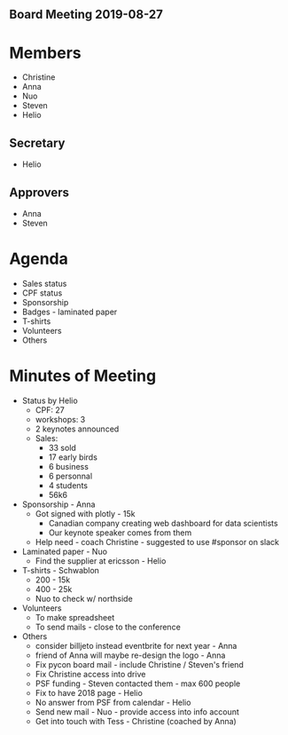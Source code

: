 Board Meeting 2019-08-27
------------------------

# Members
* Christine
* Anna
* Nuo
* Steven
* Helio

## Secretary
* Helio

## Approvers
* Anna
* Steven

# Agenda
* Sales status
* CPF status
* Sponsorship
* Badges - laminated paper
* T-shirts
* Volunteers
* Others

# Minutes of Meeting
* Status by Helio
  * CPF: 27
  * workshops: 3
  * 2 keynotes announced
  * Sales:
    * 33 sold
    * 17 early birds
    * 6 business
    * 6 personnal
    * 4 students
    * 56k6
* Sponsorship - Anna
  * Got signed with plotly - 15k
    * Canadian company creating web dashboard for data scientists
    * Our keynote speaker comes from them
  * Help need - coach Christine - suggested to use #sponsor on slack
* Laminated paper - Nuo
  * Find the supplier at ericsson - Helio
* T-shirts - Schwablon
  * 200 - 15k
  * 400 - 25k
  * Nuo to check w/ northside
* Volunteers
  * To make spreadsheet
  * To send mails - close to the conference
* Others
  * consider billjeto instead eventbrite for next year - Anna
  * friend of Anna will maybe re-design the logo - Anna
  * Fix pycon board mail - include Christine / Steven's friend
  * Fix Christine access into drive
  * PSF funding - Steven contacted them - max 600 people
  * Fix to have 2018 page - Helio
  * No answer from PSF from calendar - Helio
  * Send new mail - Nuo - provide access into info account
  * Get into touch with Tess - Christine (coached by Anna)
  
